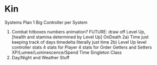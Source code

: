# Kin



Systems Plan
1 Big Controller per System

1) Combat
  hitboxes
  numbers
  animation?
  FUTURE: draw off Level Up, [health and stamina determined by Level Up]
  OnDeath
2a) Time
  just keeping track of days
  timedelta
  literally just time
2b) Level Up
  level controller
  stats
  4 stats for Player
  4 stats for Order
  Getters and Setters
  XP/Lumee/Luminescence/Spend Time
  Singleton Class 
3) Day/Night and Weather
  Stuff
